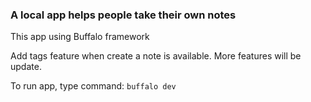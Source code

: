 ### A local app helps people take their own notes

This app using Buffalo framework

Add tags feature when create a note is available. More features will be update.  

To run app, type command: 
`buffalo dev`

